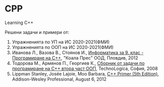 # CPP
Learning C++

Решени задачи и примери от:
1) Упражненията по УП на ИС 2020-2021(ФМИ)
2) Упражненията по ООП на ИС 2020-2021(ФМИ)
3) Иванова Л., Вазова В., Стоянов И., [Информатика за 9. клас - Програмиране на C++](https://www.koalapress.com/book/programming-in-cpp), "Коала Прес" ООД, Пловдив, 2012
4) Тодорова М., Армянов П., Георгиев К., [Сборник от задачи по програмиране на C++ втора част ООП](https://goodboox.bg/index.php?route=product/product&product_id=64&search=обектно), TechnoLogica, София, 2008
5) Lippman Stanley, Josée Lajoie, Moo Barbara, [C++ Primer (5th Edition)](https://www.amazon.com/Primer-5th-Stanley-B-Lippman/dp/0321714113/ref=sr_1_1?dchild=1&keywords=c%2B%2B+primer&qid=1615628759&sr=8-1), Addison-Wesley Professional, August 6, 2012 
